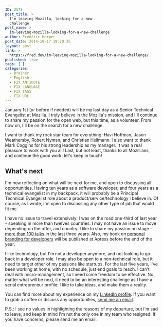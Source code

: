 ```yaml
---
ID: 2575
post_title: >
  I’m leaving Mozilla, looking for a new
  challenge
post_name: >
  im-leaving-mozilla-looking-for-a-new-challenge
author: Frédéric Harper
post_date: 2014-10-17 18:20:36
layout: post
link: >
  https://fred.dev/im-leaving-mozilla-looking-for-a-new-challenge/
published: true
tags: [ ]
categories:
  - Brainer
  - English
  - FIX ANTIDOTE
  - FIX LANGUAGE
  - FIX TAGS
  - FIX URL
---
```

January 1st (or before if needed) will be my last day as a Senior Technical Evangelist at Mozilla. I truly believe in the Mozilla's mission, and I'll continue to share my passion for the open web, but this time, as a volunteer. From now on, I'll be on the search for a new challenge.

I want to thank my rock star team for everything: Havi Hoffman, Jason Weathersby, Robert Nyman, and Christian Heilmann. I also want to thank Mark Coggins for his strong leadership as my manager. It was a real pleasure to work with you all! Last, but not least, thanks to all Mozillians, and continue the good work: let's keep in touch!
<h2>What's next</h2>
I'm now reflecting on what will be next for me, and open to discussing all opportunities. Having ten years as a software developer, and four years as a technical evangelist in my backpack, it will probably be a Principal Technical Evangelist role about a product/service/technology I believe in. Of course, as I wrote, I'm open to discussing any other type of job that would fit me.

I have no issue to travel extensively: I was on the road one-third of last year - speaking in more than twelves countries. I may not have an issue to move depending on the offer, and country. I like to share my passion on stage - <a title="Frédéric Harper's speaking experience" href="http://fred.dev/speaking/">more than 100 talks</a> in the last three years. Also, my book on <a title="Frédéric Harper's book on Personal Branding for developers at Apress" href="https://www.apress.com/9781484200025">personal branding for developers</a> will be published at Apress before the end of the year.

I like technology, but I'm not a developer anymore, and not looking to go back in a developer role. I may also be open to a non-technical role, but it need to target other of my passions like startups. For the last five years, I've been working at home, with no schedule, just end goals to reach. I can't deal with micro-management, so I need some freedom to be effective. No matter what will be next, it need to be an interesting challenge as I have a serial entrepreneur profile: I like to take ideas, and make them a reality.

You can find more about my experience on my <a title="Frédéric Harper's LinkedIn profile" href="https://www.linkedin.com/in/fredericharper">LinkedIn profile</a>. If you want to grab a coffee or discuss any opportunities, <a title="Frédéric Harper's email" href="mailto:fharper@oocz.net">send me an email</a>.

P.S.: I see no values in highlighting the reasons of my departure, but I'm sad to leave, and keep in mind I'm not the only one in my team who resigned. If you have concerns, please send me an email.